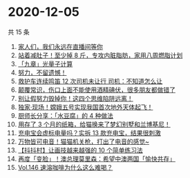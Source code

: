 # 2020-12-05

共 15 条

<!-- BEGIN ZHIHUVIDEO -->
<!-- 最后更新时间 Sat Dec 05 2020 00:09:41 GMT+0800 (CST) -->
1. [家人们，我们永远在直播间等你](https://www.zhihu.com/zvideo/1317962546864115712)
1. [站着减肚子！至少掉 8 斤，专攻内脏脂肪，家用八周燃脂计划](https://www.zhihu.com/zvideo/1318283935831404544)
1. [「九章」光量子计算](https://www.zhihu.com/zvideo/1318131819222016000)
1. [努力，不留遗憾！](https://www.zhihu.com/zvideo/1318182708929880064)
1. [救护车连续鸣笛 12 次司机未让行 司机：不知道怎么让](https://www.zhihu.com/zvideo/1318211503770923008)
1. [颠覆常识，伤口上面不能使用酒精碘伏，很多朋友都做错了](https://www.zhihu.com/zvideo/1318140030461304832)
1. [别让假努力毁掉你！这四个思维陷阱远离！](https://www.zhihu.com/zvideo/1318294525513437184)
1. [独家·现场！嫦娥五号实现我国首次地外天体起飞！](https://www.zhihu.com/zvideo/1317983242587267072)
1. [厨师长分享：「水豆腐」的 4 种做法](https://www.zhihu.com/zvideo/1318214775533731840)
1. [用存了 3 个月的纸箱，给猫换来了梦幻别墅和兰博基尼！](https://www.zhihu.com/zvideo/1318233809939406848)
1. [充电宝会虚标电量吗？实拆 13 款充电宝，结果很刺激](https://www.zhihu.com/zvideo/1318259707610734592)
1. [万物皆可电音！猫猫机关枪，打出了电音的感觉~](https://www.zhihu.com/zvideo/1318202209763962880)
1. [【抖抖村】让画技越来越强的 10 个简单练习法](https://www.zhihu.com/zvideo/1317877533488844800)
1. [再度「变脸」！澳总理莫里森：希望中澳两国「愉快共存」](https://www.zhihu.com/zvideo/1317892299578273792)
1. [Vol.146 速溶咖啡为什么这么难喝？](https://www.zhihu.com/zvideo/1317915340333445120)
<!-- END ZHIHUVIDEO -->
